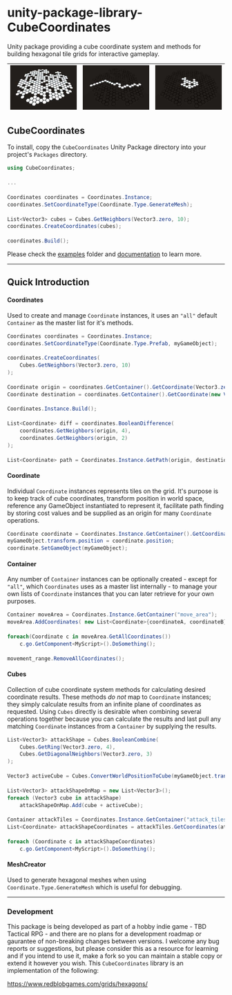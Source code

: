 # unity-package-library-CubeCoordinates

Unity package providing a cube coordinate system and methods for building hexagonal tile grids for interactive gameplay.

| ![Build a grid of cube coordinates](images/grid_build.jpg) | ![A* Path Tracing](images/grid_path.jpg) | ![Expand to connected coordinates](images/grid_expand.jpg) |
| ---------------------------------------------------------- | ---------------------------------------- | ---------------------------------------------------------- |

## CubeCoordinates

To install, copy the `CubeCoordinates` Unity Package directory into your project's `Packages` directory.

```csharp
using CubeCoordinates;

...

Coordinates coordinates = Coordinates.Instance;
coordinates.SetCoordinateType(Coordinate.Type.GenerateMesh);

List<Vector3> cubes = Cubes.GetNeighbors(Vector3.zero, 10);
coordinates.CreateCoordinates(cubes);

coordinates.Build();
```

Please check the [examples](examples) folder and [documentation](documentation/index.html) to learn more.

---

## Quick Introduction

#### Coordinates

Used to create and manage `Coordinate` instances, it uses an `"all"` default `Container` as the master list for it's methods.

```csharp
Coordinates coordinates = Coordinates.Instance;
coordinates.SetCoordinateType(Coordinate.Type.Prefab, myGameObject);

coordinates.CreateCoordinates(
    Cubes.GetNeighbors(Vector3.zero, 10)
);

Coordinate origin = coordinates.GetContainer().GetCoordinate(Vector3.zero);
Coordinate destination = coordinates.GetContainer().GetCoordinate(new Vector3(4,1,-5));

Coordinates.Instance.Build();

List<Coordinate> diff = coordinates.BooleanDifference(
    coordinates.GetNeighbors(origin, 4),
    coordinates.GetNeighbors(origin, 2)
);

List<Coordinate> path = Coordinates.Instance.GetPath(origin, destination);
```

#### Coordinate

Individual `Coordinate` instances represents tiles on the grid. It's purpose is to keep track of cube coordinates, transform position in world space, reference any GameObject instantiated to represent it, facilitate path finding by storing cost values and be supplied as an origin for many `Coordinate` operations.

```csharp
Coordinate coordinate = Coordinates.Instance.GetContainer().GetCoordinate(new Vector3(4,1,-5));
myGameObject.transform.position = coordinate.position;
coordinate.SetGameObject(myGameObject);
```

#### Container

Any number of `Container` instances can be optionally created - except for `"all"`, which `Coordinates` uses as a master list internally - to manage your own lists of `Coordinate` instances that you can later retrieve for your own purposes.

```csharp
Container moveArea = Coordinates.Instance.GetContainer("move_area");
moveArea.AddCoordinates( new List<Coordinate>{coordinateA, coordinateB});

foreach(Coordinate c in moveArea.GetAllCoordinates())
    c.go.GetComponent<MyScript>().DoSomething();

movement_range.RemoveAllCoordinates();
```

#### Cubes

Collection of cube coordinate system methods for calculating desired coordinate results. These methods _do not_ map to `Coordinate` instances; they simply calculate results from an infinite plane of coordinates as requested. Using `Cubes` directly is desirable when combining several operations together because you can calculate the results and last pull any matching `Coordinate` instances from a `Container` by supplying the results.

```csharp
List<Vector3> attackShape = Cubes.BooleanCombine(
    Cubes.GetRing(Vector3.zero, 4),
    Cubes.GetDiagonalNeighbors(Vector3.zero, 3)
);

Vector3 activeCube = Cubes.ConvertWorldPositionToCube(myGameObject.transform.position);

List<Vector3> attackShapeOnMap = new List<Vector3>();
foreach (Vector3 cube in attackShape)
    attackShapeOnMap.Add(cube + activeCube);

Container attackTiles = Coordinates.Instance.GetContainer("attack_tiles");
List<Coordinate> attackShapeCoordinates = attackTiles.GetCoordinates(attackShapeOnMap);

foreach (Coordinate c in attackShapeCoordinates)
    c.go.GetComponent<MyScript>().DoSomething();
```

#### MeshCreator

Used to generate hexagonal meshes when using `Coordinate.Type.GenerateMesh` which is useful for debugging.

---

### Development

This package is being developed as part of a hobby indie game - TBD Tactical RPG - and there are no plans for a development roadmap or gaurantee of non-breaking changes between versions. I welcome any bug reports or suggestions, but please consider this as a resource for learning and if you intend to use it, make a fork so you can maintain a stable copy or extend it however you wish. This `CubeCoordinates` library is an implementation of the following:

https://www.redblobgames.com/grids/hexagons/
